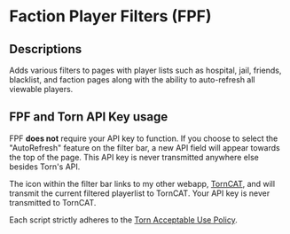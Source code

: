 # Faction Player Filters (FPF)
## Descriptions
Adds various filters to pages with player lists such as hospital, jail, friends, blacklist, and faction pages along with the ability to auto-refresh all viewable players.

## FPF and Torn API Key usage
FPF **does not** require your API key to function.  If you choose to select the "AutoRefresh" feature on the filter bar, a new API field will appear towards the top of the page.  This API key is never transmitted anywhere else besides Torn's API.

The icon within the filter bar links to my other webapp, [TornCAT](http://torncat.com), and will transmit the current filtered playerlist to TornCAT.  Your API key is never transmitted to TornCAT.

Each script strictly adheres to the [Torn Acceptable Use Policy](https://www.torn.com/rules.php).
